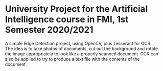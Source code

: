 # University Project for the Artificial Intelligence course in FMI, 1st Semester 2020/2021

A simple Edge Detection project, using OpenCV, plus Tesseract for OCR. The idea is to take photos of documents, cut out the background and rotate the image appropriately to look like a properly scanned document. OCR can also be applied to try to produce a text file with the contents of the document.
